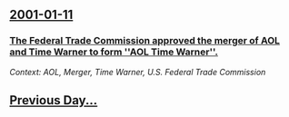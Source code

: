 ## [2001-01-11](/news/2001/01/11/index.md)

### [ The Federal Trade Commission approved the merger of AOL and Time Warner to form ''AOL Time Warner''.](/news/2001/01/11/the-federal-trade-commission-approved-the-merger-of-aol-and-time-warner-to-form-aol-time-warner.md)
_Context: AOL, Merger, Time Warner, U.S. Federal Trade Commission_

## [Previous Day...](/news/2001/01/10/index.md)

